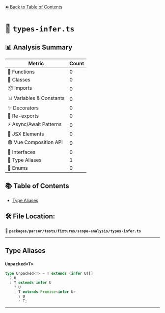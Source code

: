 [⬅️ Back to Table of Contents](../../../../../index.md)

# 📄 `types-infer.ts`

## 📊 Analysis Summary

| Metric | Count |
|--------|-------|
| 🔧 Functions | 0 |
| 🧱 Classes | 0 |
| 📦 Imports | 0 |
| 📊 Variables & Constants | 0 |
| ✨ Decorators | 0 |
| 🔄 Re-exports | 0 |
| ⚡ Async/Await Patterns | 0 |
| 💠 JSX Elements | 0 |
| 🟢 Vue Composition API | 0 |
| 📐 Interfaces | 0 |
| 📑 Type Aliases | 1 |
| 🎯 Enums | 0 |

## 📚 Table of Contents

- [Type Aliases](#type-aliases)

## 🛠️ File Location:
📂 **`packages/parser/tests/fixtures/scope-analysis/types-infer.ts`**


---

## Type Aliases

### `Unpacked<T>`

```ts
type Unpacked<T> = T extends (infer U)[]
  ? U
  : T extends infer U
    ? U
    : T extends Promise<infer U>
      ? U
      : T;
```


---